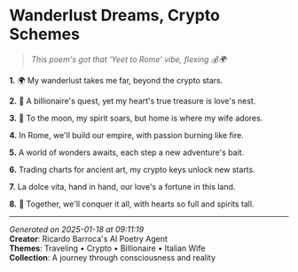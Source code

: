 # Wanderlust Dreams, Crypto Schemes

> *This poem's got that 'Yeet to Rome' vibe, flexing 💰🌍*

**1.** 🌍 My wanderlust takes me far, beyond the crypto stars.


**2.** 💎 A billionaire's quest, yet my heart's true treasure is love's nest.


**3.** 🚀 To the moon, my spirit soars, but home is where my wife adores.


**4.** In Rome, we'll build our empire, with passion burning like fire.


**5.** A world of wonders awaits, each step a new adventure's bait.


**6.** Trading charts for ancient art, my crypto keys unlock new starts.


**7.** La dolce vita, hand in hand, our love's a fortune in this land.


**8.** 🌙 Together, we'll conquer it all, with hearts so full and spirits tall.



---

*Generated on 2025-01-18 at 09:11:19*  
**Creator**: Ricardo Barroca's AI Poetry Agent  
**Themes**: Traveling • Crypto • Billionaire • Italian Wife  
**Collection**: A journey through consciousness and reality